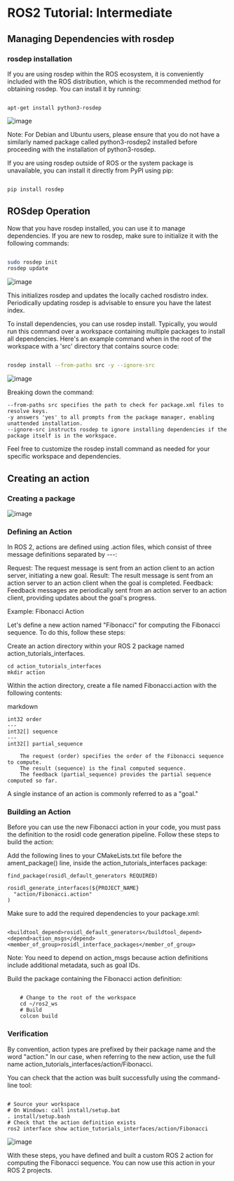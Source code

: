 # ROS2 Tutorial: Intermediate
## Managing Dependencies with rosdep
### rosdep installation
If you are using rosdep within the ROS ecosystem, it is conveniently included with the ROS distribution, which is the recommended method for obtaining rosdep. You can install it by running:

```

apt-get install python3-rosdep
```
![image](https://github.com/ImAli0/ROS_Smart_Mobility_Course_activities/assets/113502495/b8f55a7e-ba99-428b-a0a9-621fb5f30c20)

Note: For Debian and Ubuntu users, please ensure that you do not have a similarly named package called python3-rosdep2 installed before proceeding with the installation of python3-rosdep.

If you are using rosdep outside of ROS or the system package is unavailable, you can install it directly from PyPI using pip:

```bash

pip install rosdep
```

## ROSdep Operation

Now that you have rosdep installed, you can use it to manage dependencies. If you are new to rosdep, make sure to initialize it with the following commands:

```bash

sudo rosdep init
rosdep update
```
![image](https://github.com/ImAli0/ROS_Smart_Mobility_Course_activities/assets/113502495/642bc5c3-aaf8-415e-b57d-7f73c35e2250)

This initializes rosdep and updates the locally cached rosdistro index. Periodically updating rosdep is advisable to ensure you have the latest index.

To install dependencies, you can use rosdep install. Typically, you would run this command over a workspace containing multiple packages to install all dependencies. Here's an example command when in the root of the workspace with a 'src' directory that contains source code:

```bash

rosdep install --from-paths src -y --ignore-src
```
![image](https://github.com/ImAli0/ROS_Smart_Mobility_Course_activities/assets/113502495/e4839ed9-ef0c-4e1c-94d8-ddad2bf9a333)

Breaking down the command:

    --from-paths src specifies the path to check for package.xml files to resolve keys.
    -y answers 'yes' to all prompts from the package manager, enabling unattended installation.
    --ignore-src instructs rosdep to ignore installing dependencies if the package itself is in the workspace.

Feel free to customize the rosdep install command as needed for your specific workspace and dependencies.

## Creating an action
### Creating a package
![image](https://github.com/ImAli0/ROS_Smart_Mobility_Course_activities/assets/113502495/48f6ce8b-c06e-4a5a-9ed9-bdadb98b15c5)

### Defining an Action

In ROS 2, actions are defined using .action files, which consist of three message definitions separated by ---:

Request: The request message is sent from an action client to an action server, initiating a new goal.
Result: The result message is sent from an action server to an action client when the goal is completed.
Feedback: Feedback messages are periodically sent from an action server to an action client, providing updates about the goal's progress.


    
Example: Fibonacci Action

Let's define a new action named "Fibonacci" for computing the Fibonacci sequence. To do this, follow these steps:

Create an action directory within your ROS 2 package named action_tutorials_interfaces.
```
cd action_tutorials_interfaces
mkdir action
```
Within the action directory, create a file named Fibonacci.action with the following contents:

markdown

    int32 order
    ---
    int32[] sequence
    ---
    int32[] partial_sequence

        The request (order) specifies the order of the Fibonacci sequence to compute.
        The result (sequence) is the final computed sequence.
        The feedback (partial_sequence) provides the partial sequence computed so far.

A single instance of an action is commonly referred to as a "goal."
### Building an Action

Before you can use the new Fibonacci action in your code, you must pass the definition to the rosidl code generation pipeline. Follow these steps to build the action:  

Add the following lines to your CMakeLists.txt file before the ament_package() line, inside the action_tutorials_interfaces package:

   
```
find_package(rosidl_default_generators REQUIRED)

rosidl_generate_interfaces(${PROJECT_NAME}
  "action/Fibonacci.action"
)
```
Make sure to add the required dependencies to your package.xml:

```

<buildtool_depend>rosidl_default_generators</buildtool_depend>
<depend>action_msgs</depend>
<member_of_group>rosidl_interface_packages</member_of_group>
```
Note: You need to depend on action_msgs because action definitions include additional metadata, such as goal IDs.

Build the package containing the Fibonacci action definition:

```

    # Change to the root of the workspace
    cd ~/ros2_ws
    # Build
    colcon build
```
### Verification

By convention, action types are prefixed by their package name and the word "action." In our case, when referring to the new action, use the full name action_tutorials_interfaces/action/Fibonacci.

You can check that the action was built successfully using the command-line tool:

```

# Source your workspace
# On Windows: call install/setup.bat
. install/setup.bash
# Check that the action definition exists
ros2 interface show action_tutorials_interfaces/action/Fibonacci
```
![image](https://github.com/ImAli0/ROS_Smart_Mobility_Course_activities/assets/113502495/6298c001-7370-4d54-9a47-65b05f2a5931)

With these steps, you have defined and built a custom ROS 2 action for computing the Fibonacci sequence. You can now use this action in your ROS 2 projects.
